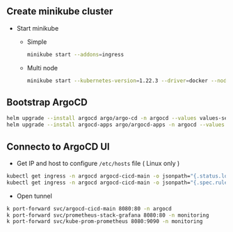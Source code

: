 
## Create minikube cluster

- Start minikube
  - Simple
    ```bash
    minikube start --addons=ingress
    ```

  - Multi node
    ```bash
    minikube start --kubernetes-version=1.22.3 --driver=docker --nodes=3 --container-runtime=containerd --addons=ingress
    ```

## Bootstrap ArgoCD

```bash
helm upgrade --install argocd argo/argo-cd -n argocd --values values-server-5.x.yaml --create-namespace --version 5.4.2 --wait
helm upgrade --install argocd-apps argo/argocd-apps -n argocd --values values-apps-5.x.yaml --version 0.0.1 --wait
```

## Connecto to ArgoCD UI

- Get IP and host to configure `/etc/hosts` file ( Linux only )
```bash
kubectl get ingress -n argocd argocd-cicd-main -o jsonpath="{.status.loadBalancer.ingress[0].ip}"
kubectl get ingress -n argocd argocd-cicd-main -o jsonpath="{.spec.rules[0].host}"
```

- Open tunnel
```bash
k port-forward svc/argocd-cicd-main 8080:80 -n argocd
k port-forward svc/prometheus-stack-grafana 8080:80 -n monitoring
k port-forward svc/kube-prom-prometheus 8080:9090 -n monitoring
```
